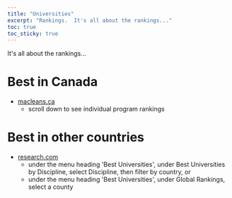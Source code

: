 ```yaml
---
title: "Universities"
excerpt: "Rankings.  It's all about the rankings..."
toc: true
toc_sticky: true
---
```


 It's all about the rankings...

# Best in Canada
- [macleans.ca](https://education.macleans.ca/rankings/)
    - scroll down to see individual program rankings

# Best in other countries
- [research.com](https://research.com/university-rankings/best-global-universities/ca)
    - under the menu heading 'Best Universities', under Best Universities by Discipline, select Discipline, then filter by country, or
    - under the menu heading 'Best Universities', under Global Rankings, select a county
